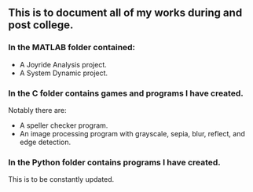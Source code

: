 ## This is to document all of my works during and post college.

### In the MATLAB folder contained:
- A Joyride Analysis project.
- A System Dynamic project.

### In the C folder contains games and programs I have created. 
Notably there are:
- A speller checker program.
- An image processing program with grayscale, sepia, blur, reflect, and edge detection.

### In the Python folder contains programs I have created.

This is to be constantly updated.
